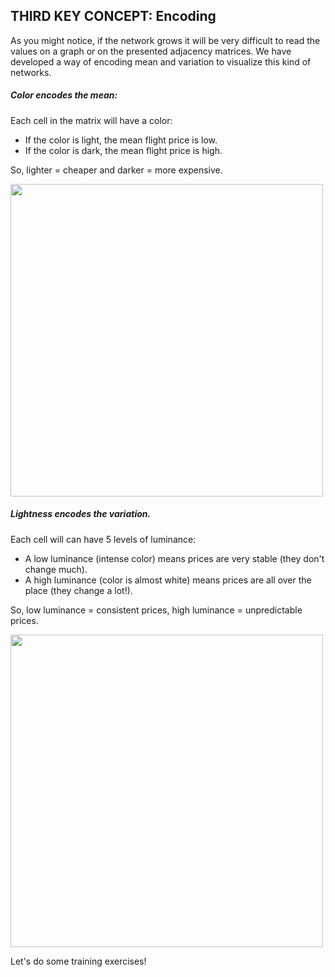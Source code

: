 ## THIRD KEY CONCEPT: Encoding

As you might notice, if the network grows it will be very difficult to read the values on a graph or on the presented adjacency matrices. We have developed a way of encoding mean and variation to visualize this kind of networks.

##### Color encodes the mean:

Each cell in the matrix will have a color:

- If the color is light, the mean flight price is low.
- If the color is dark, the mean flight price is high.

So, lighter = cheaper and darker = more expensive.

<img src='./assets/images/color-mean.svg' width='500'>

##### Lightness encodes the variation.

Each cell will can have 5 levels of luminance:

- A low luminance (intense color) means prices are very stable (they don't change much).
- A high luminance (color is almost white) means prices are all over the place (they change a lot!).

So, low luminance = consistent prices, high luminance = unpredictable prices.

<img src='./assets/images/size-std.svg' width='500'>

Let's do some training exercises!
